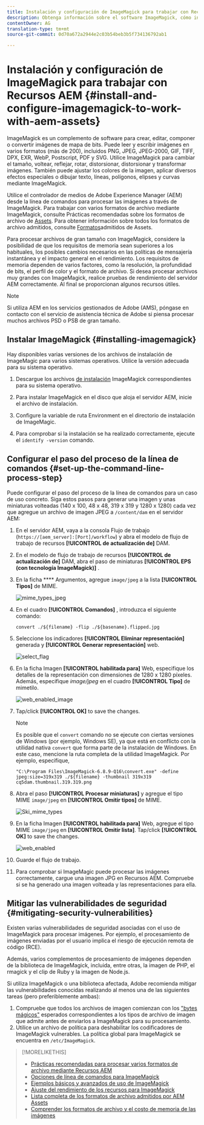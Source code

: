 ```yaml
---
title: Instalación y configuración de ImageMagick para trabajar con Recursos AEM
description: Obtenga información sobre el software ImageMagick, cómo instalarlo, cómo configurar el paso del proceso de la línea de comandos y cómo utilizarlo para editar, componer y generar miniaturas de imágenes.
contentOwner: AG
translation-type: tm+mt
source-git-commit: 0d70a672a2944e2c03b54beb3b5f734136792ab1

---
```



# Instalación y configuración de ImageMagick para trabajar con Recursos AEM {#install-and-configure-imagemagick-to-work-with-aem-assets}

ImageMagick es un complemento de software para crear, editar, componer o convertir imágenes de mapa de bits. Puede leer y escribir imágenes en varios formatos (más de 200), incluidos PNG, JPEG, JPEG-2000, GIF, TIFF, DPX, EXR, WebP, Postscript, PDF y SVG. Utilice ImageMagick para cambiar el tamaño, voltear, reflejar, rotar, distorsionar, distorsionar y transformar imágenes. También puede ajustar los colores de la imagen, aplicar diversos efectos especiales o dibujar texto, líneas, polígonos, elipses y curvas mediante ImageMagick.

Utilice el controlador de medios de Adobe Experience Manager (AEM) desde la línea de comandos para procesar las imágenes a través de ImageMagick. Para trabajar con varios formatos de archivo mediante ImageMagick, consulte Prácticas recomendadas sobre los formatos de archivo de [Assets](assets-file-format-best-practices.md). Para obtener información sobre todos los formatos de archivo admitidos, consulte [Formatos](assets-formats.md)admitidos de Assets.

Para procesar archivos de gran tamaño con ImageMagick, considere la posibilidad de que los requisitos de memoria sean superiores a los habituales, los posibles cambios necesarios en las políticas de mensajería instantánea y el impacto general en el rendimiento. Los requisitos de memoria dependen de varios factores, como la resolución, la profundidad de bits, el perfil de color y el formato de archivo. Si desea procesar archivos muy grandes con ImageMagick, realice pruebas de rendimiento del servidor AEM correctamente. Al final se proporcionan algunos recursos útiles.

>[!NOTE]
>
>Si utiliza AEM en los servicios gestionados de Adobe (AMS), póngase en contacto con el servicio de asistencia técnica de Adobe si piensa procesar muchos archivos PSD o PSB de gran tamaño.

## Instalar ImageMagick {#installing-imagemagick}

Hay disponibles varias versiones de los archivos de instalación de ImageMagic para varios sistemas operativos. Utilice la versión adecuada para su sistema operativo.

1. Descargue los archivos [de instalación](https://www.imagemagick.org/script/download.php) ImageMagick correspondientes para su sistema operativo.
1. Para instalar ImageMagick en el disco que aloja el servidor AEM, inicie el archivo de instalación.

1. Configure la variable de ruta Environment en el directorio de instalación de ImageMagic.
1. Para comprobar si la instalación se ha realizado correctamente, ejecute el `identify -version` comando.

## Configurar el paso del proceso de la línea de comandos {#set-up-the-command-line-process-step}

Puede configurar el paso del proceso de la línea de comandos para un caso de uso concreto. Siga estos pasos para generar una imagen y unas miniaturas volteadas (140 x 100, 48 x 48, 319 x 319 y 1280 x 1280) cada vez que agregue un archivo de imagen JPEG a `/content/dam` en el servidor AEM:

1. En el servidor AEM, vaya a la consola Flujo de trabajo (`https://[aem_server]:[Port]/workflow`) y abra el modelo de flujo de trabajo de recursos **[!UICONTROL de actualización de]** DAM.
1. En el modelo de flujo de trabajo de recursos **[!UICONTROL de actualización de]** DAM, abra el paso de miniaturas **[!UICONTROL EPS (con tecnología ImageMagick)]** .
1. En la ficha **** Argumentos, agregue `image/jpeg` a la lista **[!UICONTROL Tipos]** de MIME.

   ![mime_types_jpeg](assets/mime_types_jpeg.png)

1. En el cuadro **[!UICONTROL Comandos]** , introduzca el siguiente comando:

   `convert ./${filename} -flip ./${basename}.flipped.jpg`

1. Seleccione los indicadores **[!UICONTROL Eliminar representación]** generada y **[!UICONTROL Generar representación]** web.

   ![select_flag](assets/select_flags.png)

1. En la ficha Imagen **[!UICONTROL habilitada para]** Web, especifique los detalles de la representación con dimensiones de 1280 x 1280 píxeles. Además, especifique *image/jpeg* en el cuadro **[!UICONTROL Tipo]** de mimetilo.

   ![web_enabled_image](assets/web_enabled_image.png)

1. Tap/click **[!UICONTROL OK]** to save the changes.

   >[!NOTE]
   >
   >Es posible que el `convert` comando no se ejecute con ciertas versiones de Windows (por ejemplo, Windows SE), ya que está en conflicto con la utilidad nativa `convert` que forma parte de la instalación de Windows. En este caso, mencione la ruta completa de la utilidad ImageMagick. Por ejemplo, especifique,
   >
   >`"C:\Program Files\ImageMagick-6.8.9-Q16\convert.exe" -define jpeg:size=319x319 ./${filename} -thumbnail 319x319 cq5dam.thumbnail.319.319.png`

1. Abra el paso **[!UICONTROL Procesar miniaturas]** y agregue el tipo MIME `image/jpeg` en **[!UICONTROL Omitir tipos]** de MIME.

   ![Ski_mime_types](assets/skip_mime_types.png)

1. En la ficha Imagen **[!UICONTROL habilitada para]** Web, agregue el tipo MIME `image/jpeg` en **[!UICONTROL Omitir lista]**. Tap/click **[!UICONTROL OK]** to save the changes.

   ![web_enabled](assets/web_enabled.png)

1. Guarde el flujo de trabajo.
1. Para comprobar si ImageMagic puede procesar las imágenes correctamente, cargue una imagen JPG en Recursos AEM. Compruebe si se ha generado una imagen volteada y las representaciones para ella.

## Mitigar las vulnerabilidades de seguridad {#mitigating-security-vulnerabilities}

Existen varias vulnerabilidades de seguridad asociadas con el uso de ImageMagick para procesar imágenes. Por ejemplo, el procesamiento de imágenes enviadas por el usuario implica el riesgo de ejecución remota de código (RCE).

Además, varios complementos de procesamiento de imágenes dependen de la biblioteca de ImageMagick, incluida, entre otras, la imagen de PHP, el rmagick y el clip de Ruby y la imagen de Node.js.

Si utiliza ImageMagick o una biblioteca afectada, Adobe recomienda mitigar las vulnerabilidades conocidas realizando al menos una de las siguientes tareas (pero preferiblemente ambas):

1. Compruebe que todos los archivos de imagen comienzan con los [&quot;bytes mágicos&quot;](https://en.wikipedia.org/wiki/List_of_file_signatures) esperados correspondientes a los tipos de archivo de imagen que admite antes de enviarlos a ImageMagick para su procesamiento.
1. Utilice un archivo de política para deshabilitar los codificadores de ImageMagick vulnerables. La política global para ImageMagick se encuentra en `/etc/ImageMagick`.

>[!MORELIKETHIS]
>
>* [Prácticas recomendadas para procesar varios formatos de archivo mediante Recursos AEM](assets-file-format-best-practices.md)
>* [Opciones de línea de comandos para ImageMagick](https://www.imagemagick.org/script/command-line-options.php)
>* [Ejemplos básicos y avanzados de uso de ImageMagick](https://www.imagemagick.org/Usage/)
>* [Ajuste del rendimiento de los recursos para ImageMagick](performance-tuning-guidelines.md)
>* [Lista completa de los formatos de archivo admitidos por AEM Assets](assets-formats.md)
>* [Comprender los formatos de archivo y el costo de memoria de las imágenes](https://www.scantips.com/basics1d.html)

